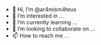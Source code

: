 - 👋 Hi, I’m @ar4mism4teus
- 👀 I’m interested in ...
- 🌱 I’m currently learning ...
- 💞️ I’m looking to collaborate on ...
- 📫 How to reach me ...

<!---
ar4mism4teus/ar4mism4teus is a ✨ special ✨ repository because its `README.md` (this file) appears on your GitHub profile.
You can click the Preview link to take a look at your changes.
--->
